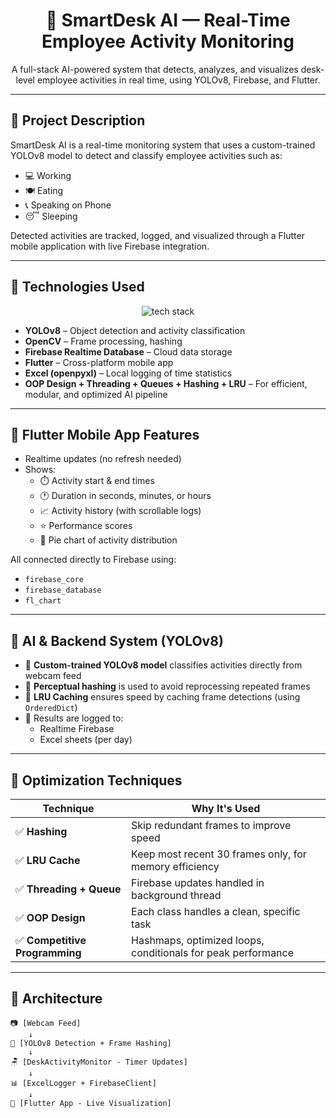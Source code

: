 <h1 align="center">🧠 SmartDesk AI — Real-Time Employee Activity Monitoring</h1>

<p align="center">
A full-stack AI-powered system that detects, analyzes, and visualizes desk-level employee activities in real time, using YOLOv8, Firebase, and Flutter.
</p>

---

## 📸 Project Description

SmartDesk AI is a real-time monitoring system that uses a custom-trained YOLOv8 model to detect and classify employee activities such as:

- 💻 Working  
- 🍽️ Eating  
- 📞 Speaking on Phone  
- 😴 Sleeping  

Detected activities are tracked, logged, and visualized through a Flutter mobile application with live Firebase integration.

---

## 🚀 Technologies Used

<p align="center">
  <img src="https://skillicons.dev/icons?i=python,dart,flutter,firebase,tensorflow,opencv,git,github" alt="tech stack" />
</p>

- **YOLOv8** – Object detection and activity classification  
- **OpenCV** – Frame processing, hashing  
- **Firebase Realtime Database** – Cloud data storage  
- **Flutter** – Cross-platform mobile app  
- **Excel (openpyxl)** – Local logging of time statistics  
- **OOP Design + Threading + Queues + Hashing + LRU** – For efficient, modular, and optimized AI pipeline  

---

## 📱 Flutter Mobile App Features

- Realtime updates (no refresh needed)
- Shows:
  - ⏱️ Activity start & end times
  - 🕐 Duration in seconds, minutes, or hours
  - 📈 Activity history (with scrollable logs)
  - ⭐ Performance scores
  - 🥧 Pie chart of activity distribution

All connected directly to Firebase using:
- `firebase_core`
- `firebase_database`
- `fl_chart`

---

## 🧠 AI & Backend System (YOLOv8)

- 🧠 **Custom-trained YOLOv8 model** classifies activities directly from webcam feed  
- 🧮 **Perceptual hashing** is used to avoid reprocessing repeated frames  
- 🧠 **LRU Caching** ensures speed by caching frame detections (using `OrderedDict`)  
- 🧪 Results are logged to:
  - Realtime Firebase
  - Excel sheets (per day)

---

## 🧠 Optimization Techniques

| Technique | Why It's Used |
|----------|---------------|
| ✅ **Hashing** | Skip redundant frames to improve speed |
| ✅ **LRU Cache** | Keep most recent 30 frames only, for memory efficiency |
| ✅ **Threading + Queue** | Firebase updates handled in background thread |
| ✅ **OOP Design** | Each class handles a clean, specific task |
| ✅ **Competitive Programming** | Hashmaps, optimized loops, conditionals for peak performance |

---

## 🧩 Architecture

```text
📷 [Webcam Feed] 
    ↓
🧠 [YOLOv8 Detection + Frame Hashing] 
    ↓
🪑 [DeskActivityMonitor - Timer Updates] 
    ↓
📊 [ExcelLogger + FirebaseClient] 
    ↓
📱 [Flutter App - Live Visualization]
